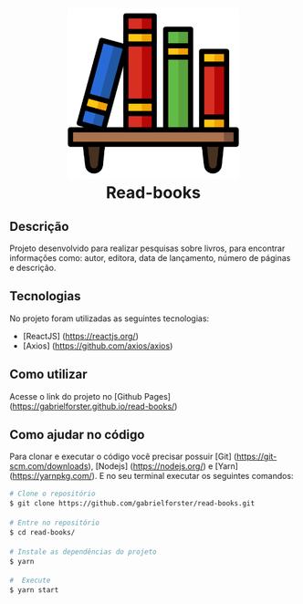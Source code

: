 <h1 align="center">
  <img src="./public/logo.svg" width="300px" />
  <br>
  Read-books
</h1>

## Descrição
Projeto desenvolvido para realizar pesquisas sobre livros, para encontrar informações como: autor, editora, data de lançamento, número de páginas e descrição.

## Tecnologias
No projeto foram utilizadas as seguintes tecnologias:
   - [ReactJS] (https://reactjs.org/) 
   - [Axios] (https://github.com/axios/axios)

## Como utilizar 
Acesse o link do projeto no [Github Pages] (https://gabrielforster.github.io/read-books/)

## Como ajudar no código
Para clonar e executar o código você precisar possuir [Git] (https://git-scm.com/downloads), [Nodejs] (https://nodejs.org/) e [Yarn] (https://yarnpkg.com/).
E no seu terminal executar os seguintes comandos: 

```bash
# Clone o repositório
$ git clone https://github.com/gabrielforster/read-books.git

# Entre no repositório
$ cd read-books/

# Instale as dependências do projeto
$ yarn

#  Execute
$ yarn start
```
